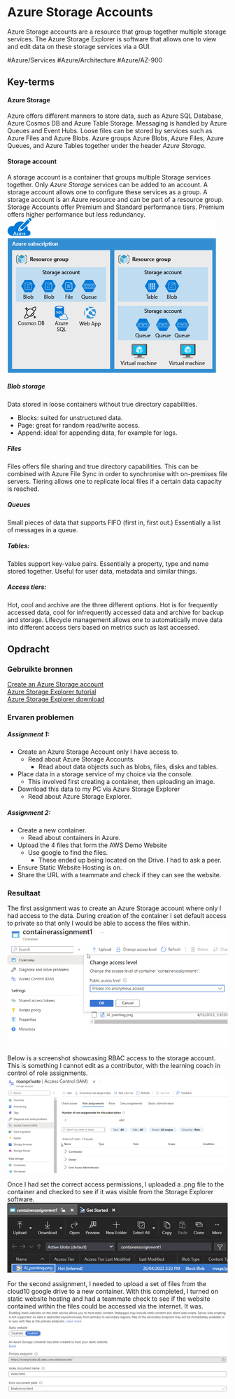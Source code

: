 # Azure Storage Accounts
Azure Storage accounts are a resource that group together multiple storage services. The Azure Storage Explorer is software that allows one to view and edit data on these storage services via a GUI.

#Azure/Services #Azure/Architecture #Azure/AZ-900
## Key-terms
#### Azure Storage
Azure offers different manners to store data, such as Azure SQL Database, Azure Cosmos DB and Azure Table Storage. Messaging is handled by Azure Queues and Event Hubs. Loose files can be stored by services such as Azure Files and Azure Blobs. Azure groups Azure Blobs, Azure Files, Azure Queues, and Azure Tables together under the header *Azure Storage.*

#### Storage account
A storage account is a container that groups multiple Storage services together. Only *Azure Storage* services can be added to an account. A storage account allows one to configure these services as a group. A storage account is an Azure resource and can be part of a resource group. Storage Accounts offer Premium and Standard performance tiers. Premium offers higher performance but less redundancy.  
![ss of typical setup](../../00_includes/AZ-05_screenshot1.png)  
##### Blob storage
Data stored in loose containers without true directory capabilities.
* Blocks: suited for unstructured data.
* Page: great for random read/write access.
* Append: ideal for appending data, for example for logs.

##### Files
Files offers file sharing and true directory capabilities. This can be combined with Azure File Sync in order to synchronise with on-premises file servers. Tiering allows one to replicate local files if a certain data capacity is reached.

##### Queues
Small pieces of data that supports FIFO (first in, first out.) Essentially a list of messages in a queue.

##### Tables:
Tables support key-value pairs. Essentially a property, type and name stored together. Useful for user data, metadata and similar things.

##### Access tiers:
Hot, cool and archive are the three different options. Hot is for frequently accessed data, cool for infrequently accessed data and archive for backup and storage. Lifecycle management allows one to automatically move data into different access tiers based on metrics such as last accessed.



## Opdracht
### Gebruikte bronnen
[Create an Azure Storage account](https://learn.microsoft.com/en-us/training/modules/create-azure-storage-account/)  
[Azure Storage Explorer tutorial](https://learn.microsoft.com/en-us/training/modules/upload-download-and-manage-data-with-azure-storage-explorer/)  
[Azure Storage Explorer download](https://azure.microsoft.com/en-us/products/storage/storage-explorer/)  

### Ervaren problemen
##### Assignment 1:
* Create an Azure Storage Account only I have access to.
	* Read about Azure Storage Accounts.
		* Read about data objects such as blobs, files, disks and tables.
* Place data in a storage service of my choice via the console.
	* This involved first creating a container, then uploading an image.
* Download this data to my PC via Azure Storage Explorer
	* Read about Azure Storage Explorer.

##### Assignment 2:
* Create a new container.
	* Read about containers in Azure.
* Upload the 4 files that form the AWS Demo Website
	* Use google to find the files.
		* These ended up being located on the Drive. I had to ask a peer.
* Ensure Static Website Hosting is on.
* Share the URL with a teammate and check if they can see the website.

### Resultaat
The first assignment was to create an Azure Storage account where only I had access to the data. During creation of the container I set default access to private so that only I would be able to access the files within.  
![ss2](../../00_includes/AZ-05_screenshot2.png)  

Below is a screenshot showcasing RBAC access to the storage account. This is something I cannot edit as a contributor, with the learning coach in control of role assignments.  
![ss3](../../00_includes/AZ-05_screenshot3.png)  

Once I had set the correct access permissions, I uploaded a .png file to the container and checked to see if it was visible from the Storage Explorer software.  
![ss4](../../00_includes/AZ-05_screenshot4.png)  

For the second assignment, I needed to upload a set of files from the cloud10 google drive to a new container. With this completed, I turned on static website hosting and had a teammate check to see if the website contained within the files could be accessed via the internet. It was.
![ss5](../../00_includes/AZ-05_screenshot5.png)  
